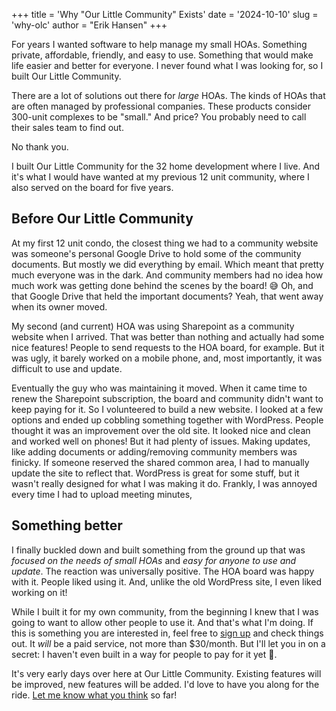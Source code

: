 +++
title = 'Why "Our Little Community" Exists'
date = '2024-10-10'
slug = 'why-olc'
author = "Erik Hansen"
+++

For years I wanted software to help manage my small HOAs. Something private, affordable, friendly, and easy to use. Something that would make life easier and better for everyone. I never found what I was looking for, so I built Our Little Community.

There are a lot of solutions out there for _large_ HOAs. The kinds of HOAs that are often managed by professional companies. These products consider 300-unit complexes to be "small." And price? You probably need to call their sales team to find out.

No thank you.

I built Our Little Community for the 32 home development where I live. And it's what I would have wanted at my previous 12 unit community, where I also served on the board for five years.

## Before Our Little Community

At my first 12 unit condo, the closest thing we had to a community website was someone's personal Google Drive to hold some of the community documents. But mostly we did everything by email. Which meant that pretty much everyone was in the dark. And community members had no idea how much work was getting done behind the scenes by the board! 😅 Oh, and that Google Drive that held the important documents? Yeah, that went away when its owner moved.

My second (and current) HOA was using Sharepoint as a community website when I arrived. That was better than nothing and actually had some nice features! People to send requests to the HOA board, for example. But it was ugly, it barely worked on a mobile phone, and, most importantly, it was difficult to use and update.

Eventually the guy who was maintaining it moved. When it came time to renew the Sharepoint subscription, the board and community didn't want to keep paying for it. So I volunteered to build a new website. I looked at a few options and ended up cobbling something together with WordPress. People thought it was an improvement over the old site. It looked nice and clean and worked well on phones! But it had plenty of issues. Making updates, like adding documents or adding/removing community members was finicky. If someone reserved the shared common area, I had to manually update the site to reflect that. WordPress is great for some stuff, but it wasn't really designed for what I was making it do. Frankly, I was annoyed every time I had to upload meeting minutes,

## Something better

I finally buckled down and built something from the ground up that was _focused on the needs of small HOAs_ and _easy for anyone to use and update_. The reaction was universally positive. The HOA board was happy with it. People liked using it. And, unlike the old WordPress site, I even liked working on it!

While I built it for my own community, from the beginning I knew that I was going to want to allow other people to use it. And that's what I'm doing. If this is something you are interested in, feel free to [sign up](https://app.ourlittlecommunity.org/users/sign_up) and check things out. It _will_ be a paid service, not more than $30/month. But I'll let you in on a secret: I haven't even built in a way for people to pay for it yet 🤣.

It's very early days over here at Our Little Community. Existing features will be improved, new features will be added. I'd love to have you along for the ride. [Let me know what you think](mailto:erik@ourlittlecommunity.org) so far!
